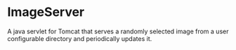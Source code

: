 # ImageServer
A java servlet for Tomcat that serves a randomly selected image from a user configurable directory and periodically updates it.
